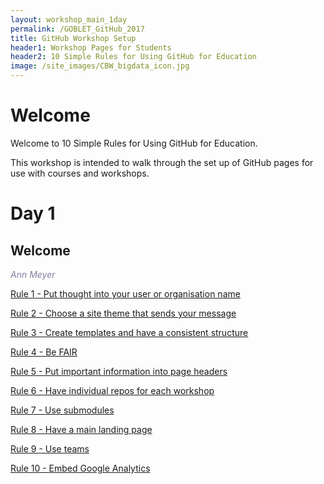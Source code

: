 ```yaml
---
layout: workshop_main_1day
permalink: /GOBLET_GitHub_2017
title: GitHub Workshop Setup
header1: Workshop Pages for Students
header2: 10 Simple Rules for Using GitHub for Education
image: /site_images/CBW_bigdata_icon.jpg
---
```


# Welcome <a id="welcome"></a>

Welcome to 10 Simple Rules for Using GitHub for Education.  

This workshop is intended to walk through the set up of GitHub pages for use with courses and workshops.  

# Day 1 <a id="day1"></a>

## Welcome

*<font color="#827e9c">Ann Meyer</font>*  

[Rule 1 - Put thought into your user or organisation name](https://bioinformaticsdotca.github.io/rule_1)  

[Rule 2 - Choose a site theme that sends your message](https://bioinformaticsdotca.github.io/rule_2)  

[Rule 3 - Create templates and have a consistent structure](https://bioinformaticsdotca.github.io/rule_3)  

[Rule 4 - Be FAIR](https://bioinformaticsdotca.github.io/rule_4)

[Rule 5 - Put important information into page headers](https://bioinformaticsdotca.github.io/rule_5)  

[Rule 6 - Have individual repos for each workshop](https://bioinformaticsdotca.github.io/rule_6)  

[Rule 7 - Use submodules](https://bioinformaticsdotca.github.io/rule_7)  

[Rule 8 - Have a main landing page](https://bioinformaticsdotca.github.io/rule_8)  

[Rule 9 - Use teams](https://bioinformaticsdotca.github.io/rule_9)  

[Rule 10 - Embed Google Analytics](https://bioinformaticsdotca.github.io/rule_10)  
